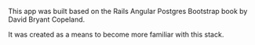 This app was built based on the Rails Angular Postgres Bootstrap book by David Bryant Copeland.

It was created as a means to become more familiar with this stack.